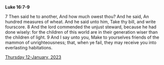 **Luke 16:7-9**

7 Then said he to another, And how much owest thou? And he said, An hundred measures of wheat. And he said unto him, Take thy bill, and write fourscore. 8 And the lord commended the unjust steward, because he had done wisely: for the children of this world are in their generation wiser than the children of light. 9 And I say unto you, Make to yourselves friends of the mammon of unrighteousness; that, when ye fail, they may receive you into everlasting habitations.

[Thursday 12-January, 2023](https://t.me/s/daily_scripture)
